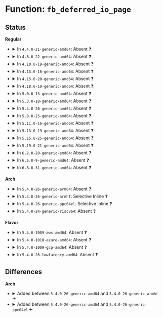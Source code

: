 # Function: <code>fb_deferred_io_page</code>

## Status
<b>Regular</b>
<ul>
<li>
<details>
<summary>In <code>4.4.0-21-generic-amd64</code>: Absent ❓</summary>

```json
{
  "name": "fb_deferred_io_page",
  "collision_type": "Unique Static",
  "inline_type": "Full",
  "funcs": [
    {
      "addr": 18446744071583512150,
      "name": "fb_deferred_io_page",
      "external": false,
      "loc": "drivers/video/fbdev/core/fb_defio.c:26",
      "file": "drivers/video/fbdev/core/fb_defio.c",
      "inline": "not declared, inlined",
      "caller_inline": [
        "drivers/video/fbdev/core/fb_defio.c:fb_deferred_io_fault"
      ],
      "caller_func": []
    }
  ],
  "symbols": []
}
```
</details>
</li>
<li>
<details>
<summary>In <code>4.8.0-22-generic-amd64</code>: Absent ❓</summary>

```json
{
  "name": "fb_deferred_io_page",
  "collision_type": "Unique Static",
  "inline_type": "Selective",
  "funcs": [
    {
      "addr": 18446744071583832880,
      "name": "fb_deferred_io_page",
      "external": false,
      "loc": "drivers/video/fbdev/core/fb_defio.c:26",
      "file": "drivers/video/fbdev/core/fb_defio.c",
      "inline": "not declared, inlined",
      "caller_inline": [],
      "caller_func": []
    }
  ],
  "symbols": [
    {
      "addr": 18446744071583832880,
      "name": "fb_deferred_io_page.isra.5",
      "section": ".text",
      "bind": "STB_LOCAL",
      "size": 78
    }
  ]
}
```
</details>
</li>
<li>
<details>
<summary>In <code>4.10.0-19-generic-amd64</code>: Absent ❓</summary>

```json
{
  "name": "fb_deferred_io_page",
  "collision_type": "Unique Static",
  "inline_type": "Selective",
  "funcs": [
    {
      "addr": 18446744071583972128,
      "name": "fb_deferred_io_page",
      "external": false,
      "loc": "drivers/video/fbdev/core/fb_defio.c:26",
      "file": "drivers/video/fbdev/core/fb_defio.c",
      "inline": "not declared, inlined",
      "caller_inline": [],
      "caller_func": []
    }
  ],
  "symbols": [
    {
      "addr": 18446744071583972128,
      "name": "fb_deferred_io_page.isra.7",
      "section": ".text",
      "bind": "STB_LOCAL",
      "size": 72
    }
  ]
}
```
</details>
</li>
<li>
<details>
<summary>In <code>4.13.0-16-generic-amd64</code>: Absent ❓</summary>

```json
{
  "name": "fb_deferred_io_page",
  "collision_type": "Unique Static",
  "inline_type": "Selective",
  "funcs": [
    {
      "addr": 18446744071584020736,
      "name": "fb_deferred_io_page",
      "external": false,
      "loc": "drivers/video/fbdev/core/fb_defio.c:26",
      "file": "drivers/video/fbdev/core/fb_defio.c",
      "inline": "not declared, inlined",
      "caller_inline": [],
      "caller_func": [
        "drivers/video/fbdev/core/fb_defio.c:fb_deferred_io_fault"
      ]
    }
  ],
  "symbols": [
    {
      "addr": 18446744071584020736,
      "name": "fb_deferred_io_page.isra.6",
      "section": ".text",
      "bind": "STB_LOCAL",
      "size": 72
    }
  ]
}
```
</details>
</li>
<li>
<details>
<summary>In <code>4.15.0-20-generic-amd64</code>: Absent ❓</summary>

```json
{
  "name": "fb_deferred_io_page",
  "collision_type": "Unique Static",
  "inline_type": "Selective",
  "funcs": [
    {
      "addr": 18446744071584236672,
      "name": "fb_deferred_io_page",
      "external": false,
      "loc": "drivers/video/fbdev/core/fb_defio.c:26",
      "file": "drivers/video/fbdev/core/fb_defio.c",
      "inline": "not declared, inlined",
      "caller_inline": [],
      "caller_func": [
        "drivers/video/fbdev/core/fb_defio.c:fb_deferred_io_fault"
      ]
    }
  ],
  "symbols": [
    {
      "addr": 18446744071584236672,
      "name": "fb_deferred_io_page.isra.6",
      "section": ".text",
      "bind": "STB_LOCAL",
      "size": 72
    }
  ]
}
```
</details>
</li>
<li>
<details>
<summary>In <code>4.18.0-10-generic-amd64</code>: Absent ❓</summary>

```json
{
  "name": "fb_deferred_io_page",
  "collision_type": "Unique Static",
  "inline_type": "Selective",
  "funcs": [
    {
      "addr": 18446744071584457184,
      "name": "fb_deferred_io_page",
      "external": false,
      "loc": "drivers/video/fbdev/core/fb_defio.c:26",
      "file": "drivers/video/fbdev/core/fb_defio.c",
      "inline": "not declared, inlined",
      "caller_inline": [],
      "caller_func": [
        "drivers/video/fbdev/core/fb_defio.c:fb_deferred_io_fault"
      ]
    }
  ],
  "symbols": [
    {
      "addr": 18446744071584457184,
      "name": "fb_deferred_io_page.isra.8",
      "section": ".text",
      "bind": "STB_LOCAL",
      "size": 72
    }
  ]
}
```
</details>
</li>
<li>
<details>
<summary>In <code>5.0.0-13-generic-amd64</code>: Absent ❓</summary>

```json
{
  "name": "fb_deferred_io_page",
  "collision_type": "Unique Static",
  "inline_type": "Selective",
  "funcs": [
    {
      "addr": 18446744071584553712,
      "name": "fb_deferred_io_page",
      "external": false,
      "loc": "drivers/video/fbdev/core/fb_defio.c:26",
      "file": "drivers/video/fbdev/core/fb_defio.c",
      "inline": "not declared, inlined",
      "caller_inline": [],
      "caller_func": [
        "drivers/video/fbdev/core/fb_defio.c:fb_deferred_io_fault"
      ]
    }
  ],
  "symbols": [
    {
      "addr": 18446744071584553712,
      "name": "fb_deferred_io_page.isra.8",
      "section": ".text",
      "bind": "STB_LOCAL",
      "size": 72
    }
  ]
}
```
</details>
</li>
<li>
<details>
<summary>In <code>5.3.0-18-generic-amd64</code>: Absent ❓</summary>

```json
{
  "name": "fb_deferred_io_page",
  "collision_type": "Unique Static",
  "inline_type": "Selective",
  "funcs": [
    {
      "addr": 18446744071584751568,
      "name": "fb_deferred_io_page",
      "external": false,
      "loc": "drivers/video/fbdev/core/fb_defio.c:26",
      "file": "drivers/video/fbdev/core/fb_defio.c",
      "inline": "not declared, inlined",
      "caller_inline": [],
      "caller_func": [
        "drivers/video/fbdev/core/fb_defio.c:fb_deferred_io_fault"
      ]
    }
  ],
  "symbols": [
    {
      "addr": 18446744071584751568,
      "name": "fb_deferred_io_page.isra.0",
      "section": ".text",
      "bind": "STB_LOCAL",
      "size": 72
    }
  ]
}
```
</details>
</li>
<li>
<details>
<summary>In <code>5.4.0-26-generic-amd64</code>: Absent ❓</summary>

```json
{
  "name": "fb_deferred_io_page",
  "collision_type": "Unique Static",
  "inline_type": "Selective",
  "funcs": [
    {
      "addr": 18446744071584886352,
      "name": "fb_deferred_io_page",
      "external": false,
      "loc": "drivers/video/fbdev/core/fb_defio.c:26",
      "file": "drivers/video/fbdev/core/fb_defio.c",
      "inline": "not declared, inlined",
      "caller_inline": [],
      "caller_func": [
        "drivers/video/fbdev/core/fb_defio.c:fb_deferred_io_fault"
      ]
    }
  ],
  "symbols": [
    {
      "addr": 18446744071584886352,
      "name": "fb_deferred_io_page.isra.0",
      "section": ".text",
      "bind": "STB_LOCAL",
      "size": 72
    }
  ]
}
```
</details>
</li>
<li>
<details>
<summary>In <code>5.8.0-25-generic-amd64</code>: Absent ❓</summary>

```json
{
  "name": "fb_deferred_io_page",
  "collision_type": "Unique Static",
  "inline_type": "Full",
  "funcs": [
    {
      "addr": 18446744071585583372,
      "name": "fb_deferred_io_page",
      "external": false,
      "loc": "drivers/video/fbdev/core/fb_defio.c:26",
      "file": "drivers/video/fbdev/core/fb_defio.c",
      "inline": "not declared, inlined",
      "caller_inline": [
        "drivers/video/fbdev/core/fb_defio.c:fb_deferred_io_fault",
        "drivers/video/fbdev/core/fb_defio.c:fb_deferred_io_fault"
      ],
      "caller_func": []
    }
  ],
  "symbols": []
}
```
</details>
</li>
<li>
<details>
<summary>In <code>5.11.0-16-generic-amd64</code>: Absent ❓</summary>

```json
{
  "name": "fb_deferred_io_page",
  "collision_type": "Unique Static",
  "inline_type": "Full",
  "funcs": [
    {
      "addr": 18446744071585716268,
      "name": "fb_deferred_io_page",
      "external": false,
      "loc": "drivers/video/fbdev/core/fb_defio.c:26",
      "file": "drivers/video/fbdev/core/fb_defio.c",
      "inline": "not declared, inlined",
      "caller_inline": [
        "drivers/video/fbdev/core/fb_defio.c:fb_deferred_io_fault",
        "drivers/video/fbdev/core/fb_defio.c:fb_deferred_io_fault"
      ],
      "caller_func": []
    }
  ],
  "symbols": []
}
```
</details>
</li>
<li>
<details>
<summary>In <code>5.13.0-19-generic-amd64</code>: Absent ❓</summary>

```json
{
  "name": "fb_deferred_io_page",
  "collision_type": "Unique Static",
  "inline_type": "Full",
  "funcs": [
    {
      "addr": 18446744071585596700,
      "name": "fb_deferred_io_page",
      "external": false,
      "loc": "drivers/video/fbdev/core/fb_defio.c:26",
      "file": "drivers/video/fbdev/core/fb_defio.c",
      "inline": "not declared, inlined",
      "caller_inline": [
        "drivers/video/fbdev/core/fb_defio.c:fb_deferred_io_fault",
        "drivers/video/fbdev/core/fb_defio.c:fb_deferred_io_fault"
      ],
      "caller_func": []
    }
  ],
  "symbols": []
}
```
</details>
</li>
<li>
<details>
<summary>In <code>5.15.0-25-generic-amd64</code>: Absent ❓</summary>

```json
{
  "name": "fb_deferred_io_page",
  "collision_type": "Unique Static",
  "inline_type": "Full",
  "funcs": [
    {
      "addr": 18446744071586072556,
      "name": "fb_deferred_io_page",
      "external": false,
      "loc": "drivers/video/fbdev/core/fb_defio.c:26",
      "file": "drivers/video/fbdev/core/fb_defio.c",
      "inline": "not declared, inlined",
      "caller_inline": [
        "drivers/video/fbdev/core/fb_defio.c:fb_deferred_io_fault",
        "drivers/video/fbdev/core/fb_defio.c:fb_deferred_io_fault"
      ],
      "caller_func": []
    }
  ],
  "symbols": []
}
```
</details>
</li>
<li>
<details>
<summary>In <code>5.19.0-21-generic-amd64</code>: Absent ❓</summary>

```json
{
  "name": "fb_deferred_io_page",
  "collision_type": "Unique Static",
  "inline_type": "Full",
  "funcs": [
    {
      "addr": 18446744071587295500,
      "name": "fb_deferred_io_page",
      "external": false,
      "loc": "drivers/video/fbdev/core/fb_defio.c:26",
      "file": "drivers/video/fbdev/core/fb_defio.c",
      "inline": "not declared, inlined",
      "caller_inline": [
        "drivers/video/fbdev/core/fb_defio.c:fb_deferred_io_fault",
        "drivers/video/fbdev/core/fb_defio.c:fb_deferred_io_fault"
      ],
      "caller_func": []
    }
  ],
  "symbols": []
}
```
</details>
</li>
<li>
<details>
<summary>In <code>6.2.0-20-generic-amd64</code>: Absent ❓</summary>

```json
{
  "name": "fb_deferred_io_page",
  "collision_type": "Unique Static",
  "inline_type": "Full",
  "funcs": [
    {
      "addr": 18446744071588535836,
      "name": "fb_deferred_io_page",
      "external": false,
      "loc": "drivers/video/fbdev/core/fb_defio.c:26",
      "file": "drivers/video/fbdev/core/fb_defio.c",
      "inline": "not declared, inlined",
      "caller_inline": [
        "drivers/video/fbdev/core/fb_defio.c:fb_deferred_io_fault",
        "drivers/video/fbdev/core/fb_defio.c:fb_deferred_io_fault"
      ],
      "caller_func": []
    }
  ],
  "symbols": []
}
```
</details>
</li>
<li>
<details>
<summary>In <code>6.5.0-9-generic-amd64</code>: Absent ❓</summary>

```json
{
  "name": "fb_deferred_io_page",
  "collision_type": "Unique Static",
  "inline_type": "Full",
  "funcs": [
    {
      "addr": 18446744071588816106,
      "name": "fb_deferred_io_page",
      "external": false,
      "loc": "drivers/video/fbdev/core/fb_defio.c:26",
      "file": "drivers/video/fbdev/core/fb_defio.c",
      "inline": "not declared, inlined",
      "caller_inline": [
        "drivers/video/fbdev/core/fb_defio.c:fb_deferred_io_lastclose",
        "drivers/video/fbdev/core/fb_defio.c:fb_deferred_io_lastclose",
        "drivers/video/fbdev/core/fb_defio.c:fb_deferred_io_fault",
        "drivers/video/fbdev/core/fb_defio.c:fb_deferred_io_fault"
      ],
      "caller_func": []
    }
  ],
  "symbols": []
}
```
</details>
</li>
<li>
<details>
<summary>In <code>6.8.0-31-generic-amd64</code>: Absent ❓</summary>

```json
{
  "name": "fb_deferred_io_page",
  "collision_type": "Unique Static",
  "inline_type": "Full",
  "funcs": [
    {
      "addr": 18446744071589108842,
      "name": "fb_deferred_io_page",
      "external": false,
      "loc": "drivers/video/fbdev/core/fb_defio.c:26",
      "file": "drivers/video/fbdev/core/fb_defio.c",
      "inline": "not declared, inlined",
      "caller_inline": [
        "drivers/video/fbdev/core/fb_defio.c:fb_deferred_io_lastclose",
        "drivers/video/fbdev/core/fb_defio.c:fb_deferred_io_lastclose",
        "drivers/video/fbdev/core/fb_defio.c:fb_deferred_io_fault",
        "drivers/video/fbdev/core/fb_defio.c:fb_deferred_io_fault"
      ],
      "caller_func": []
    }
  ],
  "symbols": []
}
```
</details>
</li>
</ul>
<b>Arch</b>
<ul>
<li>
<details>
<summary>In <code>5.4.0-26-generic-arm64</code>: Absent ❓</summary>

```json
{
  "name": "fb_deferred_io_page",
  "collision_type": "Unique Static",
  "inline_type": "Full",
  "funcs": [
    {
      "addr": 18446603336497283628,
      "name": "fb_deferred_io_page",
      "external": false,
      "loc": "drivers/video/fbdev/core/fb_defio.c:26",
      "file": "drivers/video/fbdev/core/fb_defio.c",
      "inline": "not declared, inlined",
      "caller_inline": [
        "drivers/video/fbdev/core/fb_defio.c:fb_deferred_io_fault",
        "drivers/video/fbdev/core/fb_defio.c:fb_deferred_io_fault"
      ],
      "caller_func": []
    }
  ],
  "symbols": []
}
```
</details>
</li>
<li>
<details>
<summary>In <code>5.4.0-26-generic-armhf</code>: Selective Inline ❓</summary>

```c
struct page * fb_deferred_io_page(struct fb_info * info, long unsigned int offs)
```

```json
{
  "name": "fb_deferred_io_page",
  "collision_type": "Unique Static",
  "inline_type": "Selective",
  "funcs": [
    {
      "addr": 3230459896,
      "name": "fb_deferred_io_page",
      "external": false,
      "loc": "drivers/video/fbdev/core/fb_defio.c:26",
      "file": "drivers/video/fbdev/core/fb_defio.c",
      "inline": "not declared, inlined",
      "caller_inline": [],
      "caller_func": []
    }
  ],
  "symbols": [
    {
      "addr": 3230459896,
      "name": "fb_deferred_io_page",
      "section": ".text",
      "bind": "STB_LOCAL",
      "size": 140
    }
  ]
}
```
</details>
</li>
<li>
<details>
<summary>In <code>5.4.0-26-generic-ppc64el</code>: Selective Inline ❓</summary>

```c
struct page * fb_deferred_io_page(struct fb_info * info, long unsigned int offs)
```

```json
{
  "name": "fb_deferred_io_page",
  "collision_type": "Unique Static",
  "inline_type": "Selective",
  "funcs": [
    {
      "addr": 13835058055291264416,
      "name": "fb_deferred_io_page",
      "external": false,
      "loc": "drivers/video/fbdev/core/fb_defio.c:26",
      "file": "drivers/video/fbdev/core/fb_defio.c",
      "inline": "not declared, inlined",
      "caller_inline": [],
      "caller_func": [
        "drivers/video/fbdev/core/fb_defio.c:fb_deferred_io_fault"
      ]
    }
  ],
  "symbols": [
    {
      "addr": 13835058055291264416,
      "name": "fb_deferred_io_page",
      "section": ".text",
      "bind": "STB_LOCAL",
      "size": 148
    }
  ]
}
```
</details>
</li>
<li>
<details>
<summary>In <code>5.4.0-24-generic-riscv64</code>: Absent ❓</summary>

```json
{
  "name": "fb_deferred_io_page",
  "collision_type": "Unique Static",
  "inline_type": "Full",
  "funcs": [
    {
      "addr": 18446743936275815410,
      "name": "fb_deferred_io_page",
      "external": false,
      "loc": "drivers/video/fbdev/core/fb_defio.c:26",
      "file": "drivers/video/fbdev/core/fb_defio.c",
      "inline": "not declared, inlined",
      "caller_inline": [],
      "caller_func": []
    }
  ],
  "symbols": []
}
```
</details>
</li>
</ul>
<b>Flavor</b>
<ul>
<li>
<details>
<summary>In <code>5.4.0-1009-aws-amd64</code>: Absent ❓</summary>

```json
{
  "name": "fb_deferred_io_page",
  "collision_type": "Unique Static",
  "inline_type": "Selective",
  "funcs": [
    {
      "addr": 18446744071584837536,
      "name": "fb_deferred_io_page",
      "external": false,
      "loc": "drivers/video/fbdev/core/fb_defio.c:26",
      "file": "drivers/video/fbdev/core/fb_defio.c",
      "inline": "not declared, inlined",
      "caller_inline": [],
      "caller_func": [
        "drivers/video/fbdev/core/fb_defio.c:fb_deferred_io_fault"
      ]
    }
  ],
  "symbols": [
    {
      "addr": 18446744071584837536,
      "name": "fb_deferred_io_page.isra.0",
      "section": ".text",
      "bind": "STB_LOCAL",
      "size": 72
    }
  ]
}
```
</details>
</li>
<li>
<details>
<summary>In <code>5.4.0-1010-azure-amd64</code>: Absent ❓</summary>

```json
{
  "name": "fb_deferred_io_page",
  "collision_type": "Unique Static",
  "inline_type": "Selective",
  "funcs": [
    {
      "addr": 18446744071584767360,
      "name": "fb_deferred_io_page",
      "external": false,
      "loc": "drivers/video/fbdev/core/fb_defio.c:26",
      "file": "drivers/video/fbdev/core/fb_defio.c",
      "inline": "not declared, inlined",
      "caller_inline": [],
      "caller_func": [
        "drivers/video/fbdev/core/fb_defio.c:fb_deferred_io_fault"
      ]
    }
  ],
  "symbols": [
    {
      "addr": 18446744071584767360,
      "name": "fb_deferred_io_page.isra.0",
      "section": ".text",
      "bind": "STB_LOCAL",
      "size": 72
    }
  ]
}
```
</details>
</li>
<li>
<details>
<summary>In <code>5.4.0-1009-gcp-amd64</code>: Absent ❓</summary>

```json
{
  "name": "fb_deferred_io_page",
  "collision_type": "Unique Static",
  "inline_type": "Selective",
  "funcs": [
    {
      "addr": 18446744071584838960,
      "name": "fb_deferred_io_page",
      "external": false,
      "loc": "drivers/video/fbdev/core/fb_defio.c:26",
      "file": "drivers/video/fbdev/core/fb_defio.c",
      "inline": "not declared, inlined",
      "caller_inline": [],
      "caller_func": [
        "drivers/video/fbdev/core/fb_defio.c:fb_deferred_io_fault"
      ]
    }
  ],
  "symbols": [
    {
      "addr": 18446744071584838960,
      "name": "fb_deferred_io_page.isra.0",
      "section": ".text",
      "bind": "STB_LOCAL",
      "size": 72
    }
  ]
}
```
</details>
</li>
<li>
<details>
<summary>In <code>5.4.0-26-lowlatency-amd64</code>: Absent ❓</summary>

```json
{
  "name": "fb_deferred_io_page",
  "collision_type": "Unique Static",
  "inline_type": "Selective",
  "funcs": [
    {
      "addr": 18446744071584944032,
      "name": "fb_deferred_io_page",
      "external": false,
      "loc": "drivers/video/fbdev/core/fb_defio.c:26",
      "file": "drivers/video/fbdev/core/fb_defio.c",
      "inline": "not declared, inlined",
      "caller_inline": [],
      "caller_func": [
        "drivers/video/fbdev/core/fb_defio.c:fb_deferred_io_fault"
      ]
    }
  ],
  "symbols": [
    {
      "addr": 18446744071584944032,
      "name": "fb_deferred_io_page.isra.0",
      "section": ".text",
      "bind": "STB_LOCAL",
      "size": 72
    }
  ]
}
```
</details>
</li>
</ul>

## Differences
<b>Arch</b>
<ul>
<li>
<details>
<summary>Added between <code>5.4.0-26-generic-amd64</code> and <code>5.4.0-26-generic-armhf</code> ➕</summary>

```c
struct page * fb_deferred_io_page(struct fb_info * info, long unsigned int offs)
```
</details>
</li>
<li>
<details>
<summary>Added between <code>5.4.0-26-generic-amd64</code> and <code>5.4.0-26-generic-ppc64el</code> ➕</summary>

```c
struct page * fb_deferred_io_page(struct fb_info * info, long unsigned int offs)
```
</details>
</li>
</ul>
